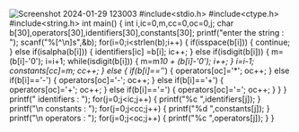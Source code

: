 ![Screenshot 2024-01-29 123003](https://github.com/Sai918222/compiler-design/assets/113423387/a505d3e2-3e4e-43bc-b5be-c16686d93754)
#include<stdio.h>
#include<ctype.h>
#include<string.h>
int main()
{
	int i,ic=0,m,cc=0,oc=0,j;
	char b[30],operators[30],identifiers[30],constants[30];
	printf("enter the string : ");
	scanf("%[^\n]s",&b);
	for(i=0;i<strlen(b);i++)
	{
    	if(isspace(b[i]))
		{
    	    continue;
    	}
    	else if(isalpha(b[i]))
		{
        	identifiers[ic] =b[i];
        	ic++;
    	}
    	else if(isdigit(b[i]))
		{
        	m=(b[i]-'0');
        	i=i+1;
        	while(isdigit(b[i]))
			{
            	m=m*10 + (b[i]-'0');
            	i++;
        	}
        	i=i-1;
        	constants[cc]=m;
        	cc++;
    	}
    	else
		{
        	if(b[i]=='*')
			{
            	operators[oc]='*';
            	oc++;
        	}
        	else if(b[i]=='-')
			{
            	operators[oc]='-';
            	oc++;
        	}
        	else if(b[i]=='+')
			{
            	operators[oc]='+';
            	oc++;
        	}
         	else if(b[i]=='=')
			{
            	operators[oc]='=';
            	oc++;
        	}
  		}
	}
    printf(" identifiers : ");
     for(j=0;j<ic;j++)
	 {
        printf("%c ",identifiers[j]);
     }
    printf("\n constants : ");
     for(j=0;j<cc;j++)
	 {
        printf("%d ",constants[j]);
     }
    printf("\n operators : ");
      for(j=0;j<oc;j++)
	  {
        printf("%c ",operators[j]);
      }
}

